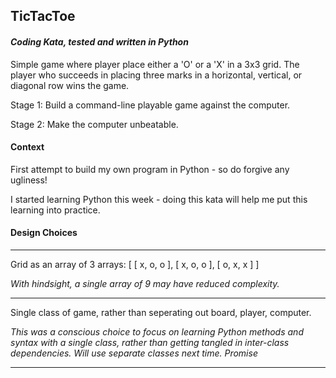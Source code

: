 ## TicTacToe

#### *Coding Kata, tested and written in Python*

Simple game where player place either a 'O' or a 'X' in a 3x3 grid. The player who succeeds in placing three marks in a horizontal, vertical, or diagonal row wins the game.

Stage 1: Build a command-line playable game against the computer.

Stage 2: Make the computer unbeatable.

#### Context

First attempt to build my own program in Python - so do forgive any ugliness!

I started learning Python this week - doing this kata will help me put this learning into practice.

#### Design Choices
---

Grid as an array of 3 arrays: [ [ x, o, o ], [ x, o, o ], [ o, x, x ] ]

*With hindsight, a single array of 9 may have reduced complexity.*

---

Single class of game, rather than seperating out board, player, computer.

*This was a conscious choice to focus on learning Python methods and syntax with a single class, rather than getting tangled in inter-class dependencies. Will use separate classes next time. Promise*

---
